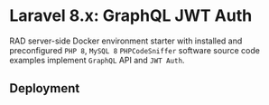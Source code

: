Laravel 8.x: GraphQL JWT Auth 
=============================

RAD server-side Docker environment starter with installed and preconfigured `PHP 8`, `MySQL 8` `PHPCodeSniffer` software
source code examples implement `GraphQL` API and `JWT Auth`.

## Deployment 


